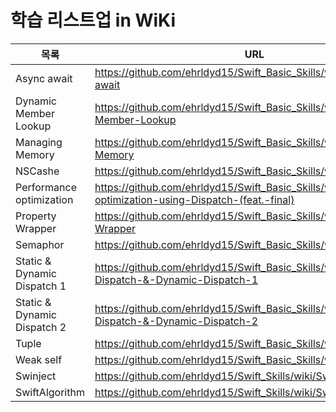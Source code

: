 # 학습 리스트업 in WiKi

| 목록 | URL |
| ------ | ------ |
| Async await | https://github.com/ehrldyd15/Swift_Basic_Skills/wiki/Async---await |
| Dynamic Member Lookup | https://github.com/ehrldyd15/Swift_Basic_Skills/wiki/Dynamic-Member-Lookup |
| Managing Memory | https://github.com/ehrldyd15/Swift_Basic_Skills/wiki/Managing-Memory |
| NSCashe | https://github.com/ehrldyd15/Swift_Basic_Skills/wiki/NSCache |
| Performance optimization | https://github.com/ehrldyd15/Swift_Basic_Skills/wiki/Performance-optimization-using-Dispatch-(feat.-final) |
| Property Wrapper | https://github.com/ehrldyd15/Swift_Basic_Skills/wiki/Property-Wrapper |
| Semaphor | https://github.com/ehrldyd15/Swift_Basic_Skills/wiki/Semaphor |
| Static & Dynamic Dispatch 1 | https://github.com/ehrldyd15/Swift_Basic_Skills/wiki/Static-Dispatch-&-Dynamic-Dispatch-1 |
| Static & Dynamic Dispatch 2 | https://github.com/ehrldyd15/Swift_Basic_Skills/wiki/Static-Dispatch-&-Dynamic-Dispatch-2 |
| Tuple | https://github.com/ehrldyd15/Swift_Basic_Skills/wiki/Tuple |
| Weak self | https://github.com/ehrldyd15/Swift_Basic_Skills/wiki/Weak-self |
| Swinject | https://github.com/ehrldyd15/Swift_Skills/wiki/Swinject |
| SwiftAlgorithm | https://github.com/ehrldyd15/Swift_Skills/wiki/Swinject |
